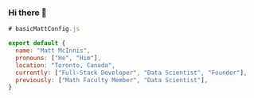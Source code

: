### Hi there 👋

<!--
**MattyMc/MattyMc** is a ✨ _special_ ✨ repository because its `README.md` (this file) appears on your GitHub profile.

Here are some ideas to get you started:

- 🔭 I’m currently working on ...
- 🌱 I’m currently learning ...
- 👯 I’m looking to collaborate on ...
- 🤔 I’m looking for help with ...
- 💬 Ask me about ...
- 📫 How to reach me: ...
- 😄 Pronouns: ...
- ⚡ Fun fact: ...
-->

```javascript
# basicMattConfig.js

export default { 
  name: "Matt McInnis",
  pronouns: ["He", "Him"],
  location: "Toronto, Canada",
  currently: ["Full-Stack Developer", "Data Scientist", "Founder"],
  previously: ["Math Faculty Member", "Data Scientist"],
}
```
